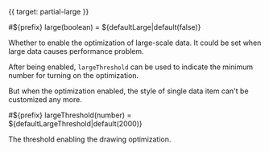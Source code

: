 
{{ target: partial-large }}

#${prefix} large(boolean) = ${defaultLarge|default(false)}

<ExampleUIControlBoolean />

Whether to enable the optimization of large-scale data. It could be set when large data causes performance problem.

After being enabled, `largeThreshold` can be used to indicate the minimum number for turning on the optimization.

But when the optimization enabled, the style of single data item can't be customized any more.

#${prefix} largeThreshold(number) = ${defaultLargeThreshold|default(2000)}

<ExampleUIControlNumber min="1" default="${defaultLargeThreshold|default(2000)}" />

The threshold enabling the drawing optimization.

